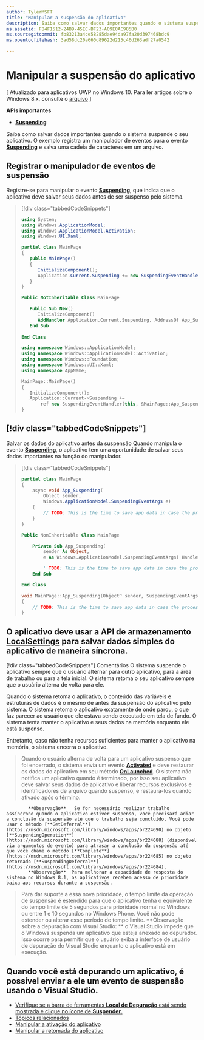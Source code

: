 ```yaml
---
author: TylerMSFT
title: "Manipular a suspensão do aplicativo"
description: Saiba como salvar dados importantes quando o sistema suspende o seu aplicativo.
ms.assetid: F84F1512-24B9-45EC-BF23-A09E0AC985B0
ms.sourcegitcommit: fb83213a4ce58285dae94da97fa20d397468bdc9
ms.openlocfilehash: 3ad58dc20a660d89622d215c46d263adf27a0542

---
```


# Manipular a suspensão do aplicativo


\[ Atualizado para aplicativos UWP no Windows 10. Para ler artigos sobre o Windows 8.x, consulte o [arquivo](http://go.microsoft.com/fwlink/p/?linkid=619132) \]


**APIs importantes**

-   [**Suspending**](https://msdn.microsoft.com/library/windows/apps/br242341)

Saiba como salvar dados importantes quando o sistema suspende o seu aplicativo. O exemplo registra um manipulador de eventos para o evento [**Suspending**](https://msdn.microsoft.com/library/windows/apps/br242341) e salva uma cadeia de caracteres em um arquivo.

## Registrar o manipulador de eventos de suspensão


Registre-se para manipular o evento [**Suspending**](https://msdn.microsoft.com/library/windows/apps/br242341), que indica que o aplicativo deve salvar seus dados antes de ser suspenso pelo sistema.

> [!div class="tabbedCodeSnippets"]
> ```cs
> using System;
> using Windows.ApplicationModel;
> using Windows.ApplicationModel.Activation;
> using Windows.UI.Xaml;
>
> partial class MainPage
> {
>    public MainPage()
>    {
>       InitializeComponent();
>       Application.Current.Suspending += new SuspendingEventHandler(App_Suspending);
>    }
> }
> ```
> ```vb
> Public NotInheritable Class MainPage
>
>    Public Sub New()
>       InitializeComponent()
>       AddHandler Application.Current.Suspending, AddressOf App_Suspending
>    End Sub
>    
> End Class
> ```
> ```cpp
> using namespace Windows::ApplicationModel;
> using namespace Windows::ApplicationModel::Activation;
> using namespace Windows::Foundation;
> using namespace Windows::UI::Xaml;
> using namespace AppName;
>
> MainPage::MainPage()
> {
>    InitializeComponent();
>    Application::Current->Suspending +=
>        ref new SuspendingEventHandler(this, &MainPage::App_Suspending);
> }
> ```

## [!div class="tabbedCodeSnippets"]


Salvar os dados do aplicativo antes da suspensão Quando manipula o evento [**Suspending**](https://msdn.microsoft.com/library/windows/apps/br242341), o aplicativo tem uma oportunidade de salvar seus dados importantes na função do manipulador.

> [!div class="tabbedCodeSnippets"]
> ```cs
> partial class MainPage
> {
>     async void App_Suspending(
>         Object sender,
>         Windows.ApplicationModel.SuspendingEventArgs e)
>     {
>         // TODO: This is the time to save app data in case the process is terminated
>     }
> }
> ```
> ```vb
> Public NonInheritable Class MainPage
>
>     Private Sub App_Suspending(
>         sender As Object,
>         e As Windows.ApplicationModel.SuspendingEventArgs) Handles OnSuspendEvent.Suspending
>
>         ' TODO: This is the time to save app data in case the process is terminated
>     End Sub
>
> End Class
> ```
> ```cpp
> void MainPage::App_Suspending(Object^ sender, SuspendingEventArgs^ e)
> {
>     // TODO: This is the time to save app data in case the process is terminated
> }
> ```

## O aplicativo deve usar a API de armazenamento [**LocalSettings**](https://msdn.microsoft.com/library/windows/apps/br241622) para salvar dados simples do aplicativo de maneira síncrona.


[!div class="tabbedCodeSnippets"] Comentários O sistema suspende o aplicativo sempre que o usuário alternar para outro aplicativo, para a área de trabalho ou para a tela inicial. O sistema retoma o seu aplicativo sempre que o usuário alterna de volta para ele.

Quando o sistema retoma o aplicativo, o conteúdo das variáveis e estruturas de dados é o mesmo de antes da suspensão do aplicativo pelo sistema. O sistema retoma o aplicativo exatamente de onde parou, o que faz parecer ao usuário que ele estava sendo executado em tela de fundo. O sistema tenta manter o aplicativo e seus dados na memória enquanto ele está suspenso.

Entretanto, caso não tenha recursos suficientes para manter o aplicativo na memória, o sistema encerra o aplicativo.

> Quando o usuário alterna de volta para um aplicativo suspenso que foi encerrado, o sistema envia um evento [**Activated**](https://msdn.microsoft.com/library/windows/apps/br225018) e deve restaurar os dados do aplicativo em seu método [**OnLaunched**](https://msdn.microsoft.com/library/windows/apps/br242335). O sistema não notifica um aplicativo quando é terminado, por isso seu aplicativo deve salvar seus dados de aplicativo e liberar recursos exclusivos e identificadores de arquivo quando suspenso, e restaurá-los quando ativado após o término.

> 
            **Observação**   Se for necessário realizar trabalho assíncrono quando o aplicativo estiver suspenso, você precisará adiar a conclusão da suspensão até que o trabalho seja concluído. Você pode usar o método [**GetDeferral**](https://msdn.microsoft.com/library/windows/apps/br224690) no objeto [**SuspendingOperation**](https://msdn.microsoft.com/library/windows/apps/br224688) (disponível via argumentos de evento) para atrasar a conclusão da suspensão até que você chame o método [**Complete**](https://msdn.microsoft.com/library/windows/apps/br224685) no objeto retornado [**SuspendingDeferral**](https://msdn.microsoft.com/library/windows/apps/br224684). 
            **Observação**  Para melhorar a capacidade de resposta do sistema no Windows 8.1, os aplicativos recebem acesso de prioridade baixa aos recursos durante a suspensão.

> Para dar suporte a essa nova prioridade, o tempo limite da operação de suspensão é estendido para que o aplicativo tenha o equivalente do tempo limite de 5 segundos para prioridade normal no Windows ou entre 1 e 10 segundos no Windows Phone. Você não pode estender ou alterar esse período de tempo limite. 
            **Observação sobre a depuração com Visual Studio: **  o Visual Studio impede que o Windows suspenda um aplicativo que esteja anexado ao depurador. Isso ocorre para permitir que o usuário exiba a interface de usuário de depuração do Visual Studio enquanto o aplicativo está em execução.

## Quando você está depurando um aplicativo, é possível enviar a ele um evento de suspensão usando o Visual Studio.


* [Verifique se a barra de ferramentas **Local de Depuração** está sendo mostrada e clique no ícone de **Suspender**.](activate-an-app.md)
* [Tópicos relacionados](resume-an-app.md)
* [Manipular a ativação do aplicativo](https://msdn.microsoft.com/library/windows/apps/dn611862)
* [Manipular a retomada do aplicativo](app-lifecycle.md)

 

 



<!--HONumber=Jun16_HO5-->


